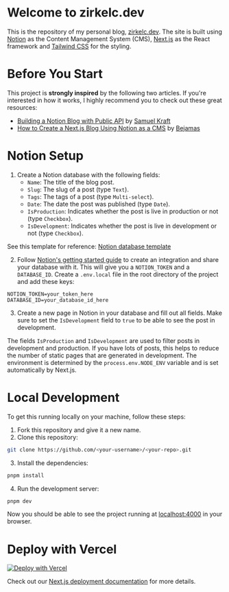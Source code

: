 # Welcome to zirkelc.dev

This is the repository of my personal blog, [zirkelc.dev](https://zirkelc.dev). The site is built using [Notion](https://notion.so) as the Content Management System (CMS), [Next.js](https://nextjs.org/) as the React framework and [Tailwind CSS](https://tailwindcss.com/) for the styling.

# Before You Start

This project is **strongly inspired** by the following two articles. If you're interested in how it works, I highly recommend you to check out these great resources:

- [Building a Notion Blog with Public API](https://samuelkraft.com/blog/building-a-notion-blog-with-public-api) by [Samuel Kraft](https://samuelkraft.com/)
- [How to Create a Next.js Blog Using Notion as a CMS](https://bejamas.io/blog/how-to-create-next-js-blog-using-notion-as-a-cms/) by [Bejamas](https://bejamas.io/)

# Notion Setup

1. Create a Notion database with the following fields:
   - `Name`: The title of the blog post.
   - `Slug`: The slug of a post (type `Text`).
   - `Tags`: The tags of a post (type `Multi-select`).
   - `Date`: The date the post was published (type `Date`).
   - `IsProduction`: Indicates whether the post is live in production or not (type `Checkbox`).
   - `IsDevelopment`: Indicates whether the post is live in development or not (type `Checkbox`).

See this template for reference: [Notion database template](https://zirkelc.notion.site/Template-d22e395bb09c4229bc7c968b46a5acbc?pvs=4)

2. Follow [Notion's getting started guide](https://developers.notion.com/docs/create-a-notion-integration) to create an integration and share your database with it. This will give you a `NOTION_TOKEN` and a `DATABASE_ID`. Create a `.env.local` file in the root directory of the project and add these keys:

```
NOTION_TOKEN=your_token_here
DATABASE_ID=your_database_id_here
```

3. Create a new page in Notion in your database and fill out all fields. Make sure to set the `IsDevelopment` field to `true` to be able to see the post in development.

The fields `IsProduction` and `IsDevelopment` are used to filter posts in development and production. If you have lots of posts, this helps to reduce the number of static pages that are generated in development. The environment is determined by the `process.env.NODE_ENV` variable and is set automatically by Next.js.

# Local Development

To get this running locally on your machine, follow these steps:

1. Fork this repository and give it a new name.
2. Clone this repository:

```bash
git clone https://github.com/<your-username>/<your-repo>.git
```

3. Install the dependencies:

```bash
pnpm install
```

4. Run the development server:

```bash
pnpm dev
```

Now you should be able to see the project running at [localhost:4000](http://localhost:4000) in your browser.

# Deploy with Vercel

[![Deploy with Vercel](https://vercel.com/button)](https://vercel.com/new/clone?repository-url=https%3A%2F%2Fgithub.com%2Fzirkelc%2Fzirkelc.dev&env=NOTION_TOKEN,DATABASE_ID)

Check out our [Next.js deployment documentation](https://nextjs.org/docs/deployment) for more details.
